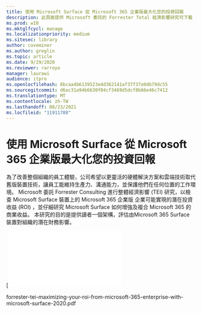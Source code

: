 ```yaml
---
title: 使用 Microsoft Surface 從 Microsoft 365 企業版最大化您的投資回報
description: 此頁面提供 Microsoft 委託的 Forrester Total 經濟影響研究可下載 PDF。
ms.prod: w10
ms.mktglfcycl: manage
ms.localizationpriority: medium
ms.sitesec: library
author: coveminer
ms.author: greglin
ms.topic: article
ms.date: 9/29/2020
ms.reviewer: rarroyo
manager: laurawi
audience: itpro
ms.openlocfilehash: 6bcaa4b6139523e4d362141af37f37a9db79dc55
ms.sourcegitcommit: d6ac31a94b6630f04cf3469d5dcf8b66e46c7412
ms.translationtype: MT
ms.contentlocale: zh-TW
ms.lasthandoff: 08/23/2021
ms.locfileid: "11911788"
---
```

# <a name="maximizing-your-roi-from-microsoft-365-enterprise-with-microsoft-surface"></a>使用 Microsoft Surface 從 Microsoft 365 企業版最大化您的投資回報

 為了改善整個組織的員工體驗，公司希望以更靈活的硬體解決方案和雲端技術取代舊版裝置技術，讓員工能維持生產力、溝通能力，並保護他們在任何位置的工作環境。 Microsoft 委託 Forrester Consulting 進行整體經濟影響 (TEI) 研究，以檢查 Microsoft Surface 裝置上的 Microsoft 365 企業版 企業可能實現的潛在投資收益 (ROI) ，並仔細研究 Microsoft Surface 如何增強及複合 Microsoft 365 的商業收益。 本研究的目的是提供讀者一個架構，評估由Microsoft 365 Surface 裝置對組織的潛在財務影響。

[![M使用 Microsoft Surface 來Microsoft 365 企業版您的ROI。(./images/download-report.png)](./media/forrester-tei-maximizing-your-roi-from-microsoft-365-enterprise-with-microsoft-surface-2020.pdf)


forrester-tei-maximizing-your-roi-from-microsoft-365-enterprise-with-microsoft-surface-2020.pdf


